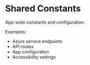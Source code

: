 # Shared Constants

App-wide constants and configuration.

Examples:
- Azure service endpoints
- API routes
- App configuration
- Accessibility settings